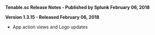 **Tenable.sc Release Notes - Published by Splunk February 06, 2018**


**Version 1.3.15 - Released February 06, 2018**

* App action views and Logo updates
